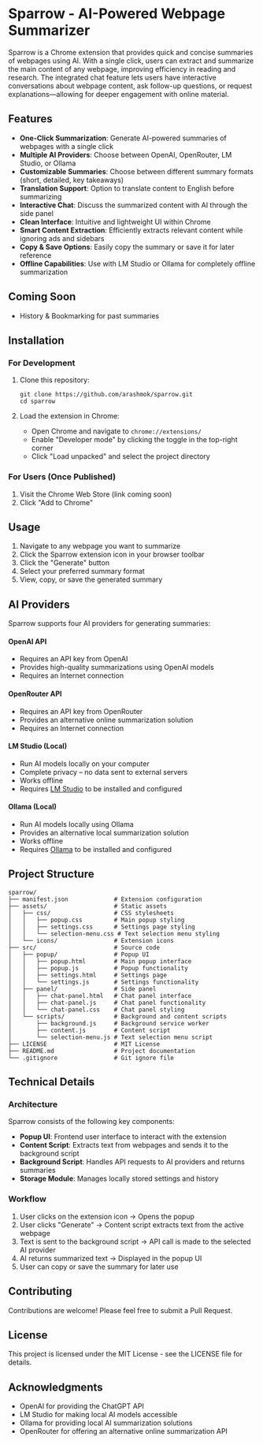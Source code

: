# Sparrow - AI-Powered Webpage Summarizer

Sparrow is a Chrome extension that provides quick and concise summaries of webpages using AI. With a single click, users can extract and summarize the main content of any webpage, improving efficiency in reading and research. The integrated chat feature lets users have interactive conversations about webpage content, ask follow-up questions, or request explanations—allowing for deeper engagement with online material.

## Features

- **One-Click Summarization**: Generate AI-powered summaries of webpages with a single click
- **Multiple AI Providers**: Choose between OpenAI, OpenRouter, LM Studio, or Ollama
- **Customizable Summaries**: Choose between different summary formats (short, detailed, key takeaways)
- **Translation Support**: Option to translate content to English before summarizing
- **Interactive Chat**: Discuss the summarized content with AI through the side panel
- **Clean Interface**: Intuitive and lightweight UI within Chrome
- **Smart Content Extraction**: Efficiently extracts relevant content while ignoring ads and sidebars
- **Copy & Save Options**: Easily copy the summary or save it for later reference
- **Offline Capabilities**: Use with LM Studio or Ollama for completely offline summarization

## Coming Soon

- History & Bookmarking for past summaries

## Installation

### For Development

1. Clone this repository:
   ```
   git clone https://github.com/arashmok/sparrow.git
   cd sparrow
   ```

2. Load the extension in Chrome:
   - Open Chrome and navigate to `chrome://extensions/`
   - Enable "Developer mode" by clicking the toggle in the top-right corner
   - Click "Load unpacked" and select the project directory

### For Users (Once Published)

1. Visit the Chrome Web Store (link coming soon)
2. Click "Add to Chrome"

## Usage

1. Navigate to any webpage you want to summarize
2. Click the Sparrow extension icon in your browser toolbar
3. Click the "Generate" button
4. Select your preferred summary format
5. View, copy, or save the generated summary

## AI Providers

Sparrow supports four AI providers for generating summaries:

#### OpenAI API

- Requires an API key from OpenAI
- Provides high-quality summarizations using OpenAI models
- Requires an Internet connection

#### OpenRouter API

- Requires an API key from OpenRouter
- Provides an alternative online summarization solution
- Requires an Internet connection

#### LM Studio (Local)

- Run AI models locally on your computer
- Complete privacy – no data sent to external servers
- Works offline
- Requires [LM Studio](https://lmstudio.ai/) to be installed and configured

#### Ollama (Local)

- Run AI models locally using Ollama
- Provides an alternative local summarization solution
- Works offline
- Requires [Ollama](https://ollama.ai/) to be installed and configured

## Project Structure

```
sparrow/
├── manifest.json             # Extension configuration
├── assets/                   # Static assets
│   ├── css/                  # CSS stylesheets
│   │   ├── popup.css         # Main popup styling
│   │   ├── settings.css      # Settings page styling
│   │   └── selection-menu.css # Text selection menu styling
│   └── icons/                # Extension icons
├── src/                      # Source code
│   ├── popup/                # Popup UI
│   │   ├── popup.html        # Main popup interface
│   │   ├── popup.js          # Popup functionality
│   │   ├── settings.html     # Settings page
│   │   └── settings.js       # Settings functionality
│   ├── panel/                # Side panel
│   │   ├── chat-panel.html   # Chat panel interface
│   │   ├── chat-panel.js     # Chat panel functionality
│   │   └── chat-panel.css    # Chat panel styling
│   └── scripts/              # Background and content scripts
│       ├── background.js     # Background service worker
│       ├── content.js        # Content script
│       └── selection-menu.js # Text selection menu script
├── LICENSE                   # MIT License
├── README.md                 # Project documentation
└── .gitignore                # Git ignore file
```

## Technical Details

### Architecture

Sparrow consists of the following key components:
- **Popup UI**: Frontend user interface to interact with the extension
- **Content Script**: Extracts text from webpages and sends it to the background script
- **Background Script**: Handles API requests to AI providers and returns summaries
- **Storage Module**: Manages locally stored settings and history

### Workflow

1. User clicks on the extension icon → Opens the popup
2. User clicks "Generate" → Content script extracts text from the active webpage
3. Text is sent to the background script → API call is made to the selected AI provider
4. AI returns summarized text → Displayed in the popup UI
5. User can copy or save the summary for later use

## Contributing

Contributions are welcome! Please feel free to submit a Pull Request.

## License

This project is licensed under the MIT License - see the LICENSE file for details.

## Acknowledgments

- OpenAI for providing the ChatGPT API
- LM Studio for making local AI models accessible
- Ollama for providing local AI summarization solutions
- OpenRouter for offering an alternative online summarization API